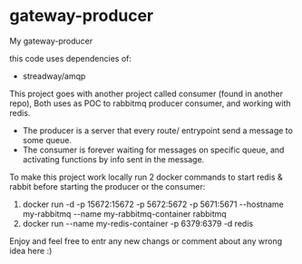# gateway-producer
My gateway-producer

this code uses dependencies of:
 * streadway/amqp
 
This project goes with another project called consumer (found in another repo),
Both uses as POC to rabbitmq producer consumer, and working with redis.

- The producer is a server that every route/ entrypoint send a message to some queue.
- The consumer is forever waiting for messages on specific queue, 
  and activating functions by info sent in the message.

To make this project work locally run 2 docker commands to start redis & rabbit before starting the producer or the consumer:
1) docker run -d -p 15672:15672 -p 5672:5672 -p 5671:5671 --hostname my-rabbitmq --name my-rabbitmq-container rabbitmq
2) docker run --name my-redis-container -p 6379:6379 -d redis

Enjoy and feel free to entr any new changs or comment about any wrong idea here :)
